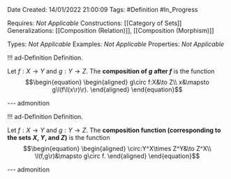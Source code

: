 <br />
<br />

Date Created: 14/01/2022 21:00:09
Tags: #Definition #In_Progress

Requires: _Not Applicable_
Constructions: [[Category of Sets]]
Generalizations: [[Composition (Relation)]], [[Composition (Morphism)]]

Types: _Not Applicable_
Examples: _Not Applicable_ 
Properties: _Not Applicable_

!!! ad-Definition Definition.

Let $f:X\to Y$ and $g:Y\to Z$. The **composition of $g$ after $f$** is the function
$$\begin{equation}
    \begin{aligned}
        g\circ f:X&\to Z\\
        x&\mapsto g\l(f\l(x\r)\r).
    \end{aligned}
\end{equation}$$

--- admonition

!!! ad-Definition Definition.

Let $f:X\to Y$ and $g:Y\to Z$. The **composition function (corresponding to the sets $X$, $Y$, and $Z$)** is the function
$$\begin{equation}
    \begin{aligned}
        \circ:Y^X\times Z^Y&\to Z^X\\
        \l(f,g\r)&\mapsto g\circ f.
    \end{aligned}
\end{equation}$$

--- admonition
